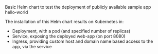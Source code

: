 Basic Helm chart to test the deployment of publicly available sample app hello-world

The installation of this Helm chart results on Kubernetes in:

- Deployment, with a pod (and specified number of replicas)
- Service, exposing the deployed web-app (on port 8080)
- Ingress, providing custom host and domain name based access to the app, via the service
